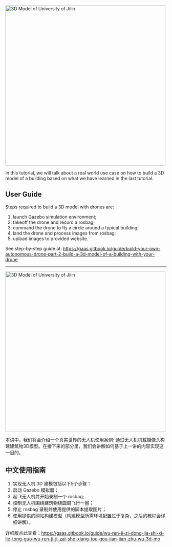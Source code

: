 <img src="https://blobscdn.gitbook.com/v0/b/gitbook-28427.appspot.com/o/assets%2F-LYUhlGdK9Y1iLhupMFC%2F-LanjKPKxijJQE06xiFc%2F-LanpuhDf3UxT0q4F930%2Ft2-examples-1.png?alt=media&token=6d553a2c-0e2a-4866-a16f-eb9d8f6a49fc" align="center" width="500px" alt="3D Model of University of Jilin">

In this tutorial, we will talk about a real world use case on how to build a 3D model of a building based on what we have learned in the last tutorial.

## User Guide
Steps required to build a 3D model with drones are:
1. launch Gazebo simulation environment;
2. takeoff the drone and record a rosbag;
3. command the drone to fly a circle around a typical building;
4. land the drone and process images from rosbag;
5. upload images to provided website.

See step-by-step guide at: https://gaas.gitbook.io/guide/build-your-own-autonomous-drone-part-2-build-a-3d-model-of-a-building-with-your-drone

--------

<img src="https://blobscdn.gitbook.com/v0/b/gitbook-28427.appspot.com/o/assets%2F-LYUhlGdK9Y1iLhupMFC%2F-LanjKPKxijJQE06xiFc%2F-LanpuhDf3UxT0q4F930%2Ft2-examples-1.png?alt=media&token=6d553a2c-0e2a-4866-a16f-eb9d8f6a49fc" align="center" width="500px" alt="3D Model of University of Jilin">

本讲中，我们将会介绍一个真实世界的无人机使用案例: 通过无人机机载摄像头构建建筑物3D模型。在接下来的部分里，我们会讲解如何基于上一讲的内容实现这一目的。

## 中文使用指南
1. 实现无人机 3D 建模包括以下5个步骤：
2. 启动 Gazebo 模拟器；
3. 起飞无人机并开始录制一个 rosbag;
4. 控制无人机围绕建筑物绕圆周飞行一圈；
5. 停止 rosbag 录制并使用提供的脚本提取图片；
6. 使用提供的网站构建模型（构建模型所需环境配置过于复杂，之后的教程会详细讲解）。

详细版点此查看：https://gaas.gitbook.io/guide/wu-ren-ji-zi-dong-jia-shi-xi-lie-tong-guo-wu-ren-ji-ji-zai-she-xiang-tou-gou-jian-jian-zhu-wu-3d-mo

  
